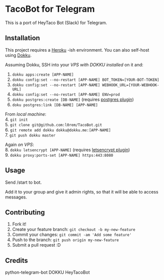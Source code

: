 # TacoBot for Telegram

This is a port of HeyTaco Bot (Slack) for Telegram.

## Installation

This project requires a [Heroku](https://www.heroku.com/) -ish environment. You can also self-host using [Dokku](http://dokku.viewdocs.io/dokku/).

Assuming Dokku, SSH into your _VPS with DOKKU installed_ on it and:
1. `dokku apps:create [APP-NAME]`
2. `dokku config:set --no-restart [APP-NAME] BOT_TOKEN=[YOUR-BOT-TOKEN]`
3. `dokku config:set --no-restart [APP-NAME] WEBHOOK_URL=[YOUR-WEBHOOK-URL]`
4. `dokku config:set --no-restart [APP-NAME] ENV=prod`
5. `dokku postgres:create [DB-NAME]` (requires [postgres plugin](https://github.com/dokku/dokku-postgres))
6. `doku postgres:link [DB-NAME] [APP-NAME]`


From _local machine_:</br>
4. `git init`</br>
5. `git clone git@github.com:l0rem/TacoBot.git`</br>
6. `git remote add dokku dokku@dokku.me:[APP-NAME]`</br>
7. `git push dokku master`

Again _on VPS_:</br>
8. `dokku letsencrypt [APP-NAME]` (requires [letsencrypt plugin](https://github.com/dokku/dokku-letsencrypt))</br>
9. `dokku proxy:ports-set [APP-NAME] https:443:8080`

## Usage

Send /start to bot.

Add it to your group and give it admin rights, so that it will be able to access messages.

## Contributing

1. Fork it!
2. Create your feature branch: `git checkout -b my-new-feature`
3. Commit your changes: `git commit -am 'Add some feature'`
4. Push to the branch: `git push origin my-new-feature`
5. Submit a pull request :D

## Credits

python-telegram-bot 
DOKKU 
HeyTacoBot
